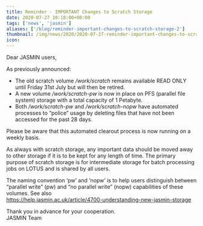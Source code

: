 ```yaml
---
title: Reminder - IMPORTANT Changes to Scratch Storage
date: 2020-07-27 10:18:00+00:00
tags: ['news', 'jasmin']
aliases: ['/blog/reminder-important-changes-to-scratch-storage-2']
thumbnail: /img/news/2020/2020-07-27-reminder-important-changes-to-scratch-storage-2/jasmin_logo_500px.jpg
icon: 
---
```


Dear JASMIN users,  
  
As previously announced:


* The old scratch volume */work/scratch* remains available READ ONLY until Friday 31st July but will then be retired.
* A new volume */work/scratch-pw* is now in place on PFS (parallel file system) storage with a total capacity of 1 Petabyte.
* Both */work/scratch-pw* and */work/scratch-nopw* have automated processes to “police” usage by deleting files that have not been accessed for the past 28 days.


Please be aware that this automated clearout process is now running on a weekly basis.


As always with scratch storage, any important data should be moved away to other storage if it is to be kept for any length of time. The primary purpose of scratch storage is for intermediate storage for batch processing jobs on LOTUS and is shared by all users.


The naming convention ‘pw’ and ‘nopw’ is to help users distinguish between “parallel write” (pw) and “no parallel write” (nopw) capabilities of these volumes. See also   
<https://help.jasmin.ac.uk/article/4700-understanding-new-jasmin-storage>


Thank you in advance for your cooperation.  
JASMIN Team


